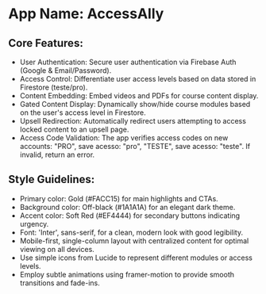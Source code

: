 # **App Name**: AccessAlly

## Core Features:

- User Authentication: Secure user authentication via Firebase Auth (Google & Email/Password).
- Access Control: Differentiate user access levels based on data stored in Firestore (teste/pro).
- Content Embedding: Embed videos and PDFs for course content display.
- Gated Content Display: Dynamically show/hide course modules based on the user's access level in Firestore.
- Upsell Redirection: Automatically redirect users attempting to access locked content to an upsell page.
- Access Code Validation: The app verifies access codes on new accounts: "PRO", save acesso: "pro", "TESTE", save acesso: "teste".  If invalid, return an error.

## Style Guidelines:

- Primary color: Gold (#FACC15) for main highlights and CTAs.
- Background color: Off-black (#1A1A1A) for an elegant dark theme.
- Accent color: Soft Red (#EF4444) for secondary buttons indicating urgency.
- Font: 'Inter', sans-serif, for a clean, modern look with good legibility.
- Mobile-first, single-column layout with centralized content for optimal viewing on all devices.
- Use simple icons from Lucide to represent different modules or access levels.
- Employ subtle animations using framer-motion to provide smooth transitions and fade-ins.
